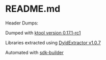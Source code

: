 # README.md

Header Dumps:

Dumped with <a href="https://github.com/cxnder/ktool">ktool version 0.17.1-rc1</a>

Libraries extracted using <a href="https://github.com/arandomdev/DyldExtractor">DyldExtractor v1.0.7</a>

Automated with <a href="https://github.com/cxnder/sdk-builder">sdk-builder</a>



